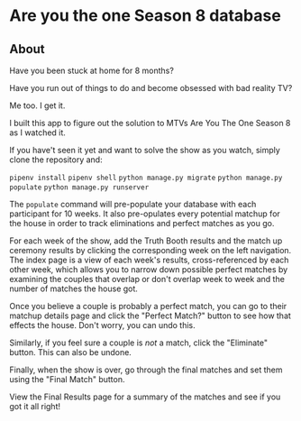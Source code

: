 # Are you the one Season 8 database
## About

Have you been stuck at home for 8 months?

Have you run out of things to do and become obsessed with bad reality TV?

Me too. I get it.

I built this app to figure out the solution to MTVs Are You The One Season 8 as I watched it.

If you have't seen it yet and want to solve the show as you watch, simply clone the repository and:

`pipenv install`
`pipenv shell`
`python manage.py migrate`
`python manage.py populate`
`python manage.py runserver`

The `populate` command will pre-populate your database with each participant for 10 weeks. It also pre-opulates every potential matchup for the house in order to track eliminations and perfect matches as you go.

For each week of the show, add the Truth Booth results and the match up ceremony results by clicking the corresponding week on the left navigation. The index page is a view of each week's results, cross-referenced by each other week, which allows you to narrow down possible perfect matches by examining the couples that overlap or don't overlap week to week and the number of matches the house got.

Once you believe a couple is probably a perfect match, you can go to their matchup details page and click the "Perfect Match?" button to see how that effects the house. Don't worry, you can undo this.

Similarly, if you feel sure a couple is *not* a match, click the "Eliminate" button. This can also be undone. 

Finally, when the show is over, go through the final matches and set them using the "Final Match" button. 

View the Final Results page for a summary of the matches and see if you got it all right!